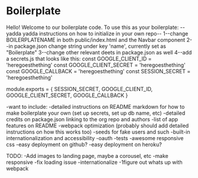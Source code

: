 # Boilerplate

Hello! Welcome to our boilerplate code. To use this as your boilerplate:
--yadda yadda instructions on how to initialize in your own repo--
1--change BOILERPLATENAME in both public/index.html and the Navbar component
2--in package.json change string under key 'name', currently set as "Boilerplate"
3--change other relevant deets in package.json as well
4--add a secrets.js that looks like this:
const GOOGLE_CLIENT_ID = 'heregoesthething'
const GOOGLE_CLIENT_SECRET = 'heregoesthething'
const GOOGLE_CALLBACK = 'heregoesthething'
const SESSION_SECRET = 'heregoesthething'


module.exports = {
    SESSION_SECRET,
    GOOGLE_CLIENT_ID,
    GOOGLE_CLIENT_SECRET,
    GOOGLE_CALLBACK
}



-want to include:
    -detailed instructions on README markdown for how to make boilerplate your own (set up secrets, set up db name, etc)
    -detailed credits on package.json linking to the org repo and authors
    -list of app features on README
    -webpack optimization (probably should add detailed instructions on how this works too)
    -seeds for fake users and such
    -built-in internationalization and accessibility
    -oauth
    -tests
    -awesome responsive css
    -easy deployment on github?
    -easy deployment on heroku?


TODO:
-Add images to landing page, maybe a corousel, etc
-make responsive
-fix loading issue
-internationalize
-1figure out whats up with webpack
